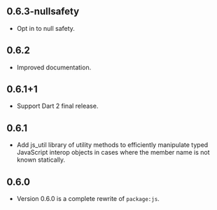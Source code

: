 ## 0.6.3-nullsafety

* Opt in to null safety.

## 0.6.2

* Improved documentation.

## 0.6.1+1

* Support Dart 2 final release.

## 0.6.1
* Add js_util library of utility methods to efficiently manipulate typed
  JavaScript interop objects in cases where the member name is not known
  statically.

## 0.6.0

 * Version 0.6.0 is a complete rewrite of `package:js`.
